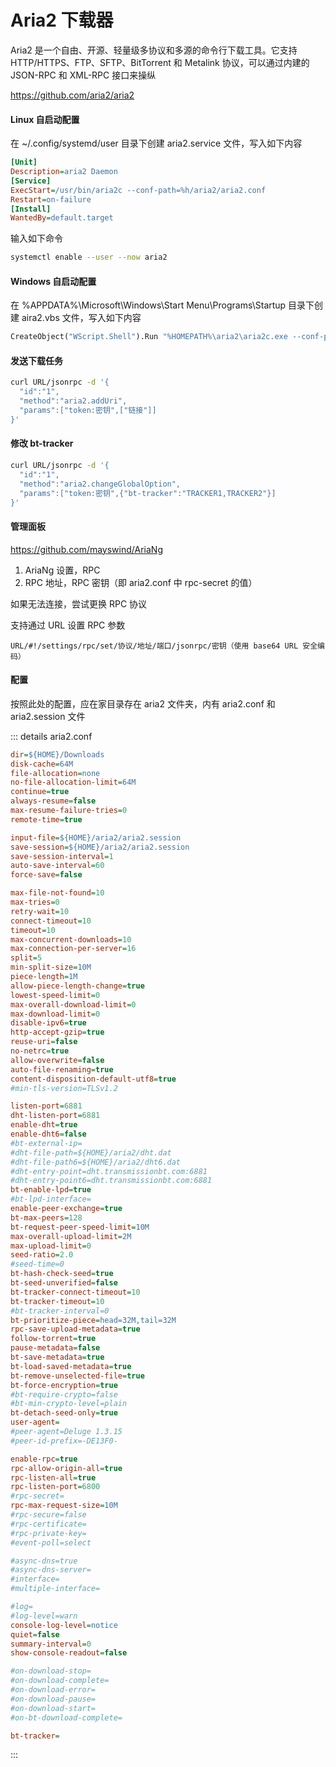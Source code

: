 # Aria2 下载器

Aria2 是一个自由、开源、轻量级多协议和多源的命令行下载工具。它支持 HTTP/HTTPS、FTP、SFTP、BitTorrent 和 Metalink 协议，可以通过内建的 JSON-RPC 和 XML-RPC 接口来操纵

https://github.com/aria2/aria2

#### Linux 自启动配置

在 ~/.config/systemd/user 目录下创建 aria2.service 文件，写入如下内容

```ini
[Unit]
Description=aria2 Daemon
[Service]
ExecStart=/usr/bin/aria2c --conf-path=%h/aria2/aria2.conf
Restart=on-failure
[Install]
WantedBy=default.target
```

输入如下命令

```sh
systemctl enable --user --now aria2
```

#### Windows 自启动配置

在 %APPDATA%\Microsoft\Windows\Start Menu\Programs\Startup 目录下创建 aira2.vbs 文件，写入如下内容

```vb
CreateObject("WScript.Shell").Run "%HOMEPATH%\aria2\aria2c.exe --conf-path=%HOMEPATH%\aria2\aria2.conf -D",0
```

#### 发送下载任务

```sh
curl URL/jsonrpc -d '{
  "id":"1",
  "method":"aria2.addUri",
  "params":["token:密钥",["链接"]]
}' 
```

#### 修改 bt-tracker

```sh
curl URL/jsonrpc -d '{
  "id":"1",
  "method":"aria2.changeGlobalOption",
  "params":["token:密钥",{"bt-tracker":"TRACKER1,TRACKER2"}]
}'
```

#### 管理面板

https://github.com/mayswind/AriaNg

1. AriaNg 设置，RPC
2. RPC 地址，RPC 密钥（即 aria2.conf 中 rpc-secret 的值）

如果无法连接，尝试更换 RPC 协议

支持通过 URL 设置 RPC 参数

```
URL/#!/settings/rpc/set/协议/地址/端口/jsonrpc/密钥（使用 base64 URL 安全编码）
```

#### 配置

按照此处的配置，应在家目录存在 aria2 文件夹，内有 aria2.conf 和 aria2.session 文件

::: details aria2.conf
```ini
dir=${HOME}/Downloads
disk-cache=64M
file-allocation=none
no-file-allocation-limit=64M
continue=true
always-resume=false
max-resume-failure-tries=0
remote-time=true

input-file=${HOME}/aria2/aria2.session
save-session=${HOME}/aria2/aria2.session
save-session-interval=1
auto-save-interval=60
force-save=false

max-file-not-found=10
max-tries=0
retry-wait=10
connect-timeout=10
timeout=10
max-concurrent-downloads=10
max-connection-per-server=16
split=5
min-split-size=10M
piece-length=1M
allow-piece-length-change=true
lowest-speed-limit=0
max-overall-download-limit=0
max-download-limit=0
disable-ipv6=true
http-accept-gzip=true
reuse-uri=false
no-netrc=true
allow-overwrite=false
auto-file-renaming=true
content-disposition-default-utf8=true
#min-tls-version=TLSv1.2

listen-port=6881
dht-listen-port=6881
enable-dht=true
enable-dht6=false
#bt-external-ip=
#dht-file-path=${HOME}/aria2/dht.dat
#dht-file-path6=${HOME}/aria2/dht6.dat
#dht-entry-point=dht.transmissionbt.com:6881
#dht-entry-point6=dht.transmissionbt.com:6881
bt-enable-lpd=true
#bt-lpd-interface=
enable-peer-exchange=true
bt-max-peers=128
bt-request-peer-speed-limit=10M
max-overall-upload-limit=2M
max-upload-limit=0
seed-ratio=2.0
#seed-time=0
bt-hash-check-seed=true
bt-seed-unverified=false
bt-tracker-connect-timeout=10
bt-tracker-timeout=10
#bt-tracker-interval=0
bt-prioritize-piece=head=32M,tail=32M
rpc-save-upload-metadata=true
follow-torrent=true
pause-metadata=false
bt-save-metadata=true
bt-load-saved-metadata=true
bt-remove-unselected-file=true
bt-force-encryption=true
#bt-require-crypto=false
#bt-min-crypto-level=plain
bt-detach-seed-only=true
user-agent=
#peer-agent=Deluge 1.3.15
#peer-id-prefix=-DE13F0-

enable-rpc=true
rpc-allow-origin-all=true
rpc-listen-all=true
rpc-listen-port=6800
#rpc-secret=
rpc-max-request-size=10M
#rpc-secure=false
#rpc-certificate=
#rpc-private-key=
#event-poll=select

#async-dns=true
#async-dns-server=
#interface=
#multiple-interface=

#log=
#log-level=warn
console-log-level=notice
quiet=false
summary-interval=0
show-console-readout=false

#on-download-stop=
#on-download-complete=
#on-download-error=
#on-download-pause=
#on-download-start=
#on-bt-download-complete=

bt-tracker=
```
:::
